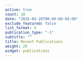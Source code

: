 ```yaml
---
active: true
count: 10
date: "2016-04-20T00:00:00-04:00"
exclude_featured: false
list_format: 4
publication_type: "-1"
subtitle: ""
title: Recent Publications
weight: 20
widget: publications
---
```


